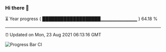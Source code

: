 ### Hi there 👋

⏳ Year progress { ███████████████████▁▁▁▁▁▁▁▁▁▁▁ } 64.18 %

---

⏰ Updated on Mon, 23 Aug 2021 06:13:16 GMT

![Progress Bar CI](https://github.com/liununu/liununu/workflows/Progress%20Bar%20CI/badge.svg)
